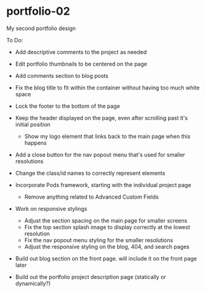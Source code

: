 # portfolio-02
My second portfolio design

To Do:

- Add descriptive comments to the project as needed

- Edit portfolio thumbnails to be centered on the page

- Add comments section to blog posts

- Fix the blog title to fit within the container without having too much
    white space

- Lock the footer to the bottom of the page

- Keep the header displayed on the page, even after scrolling past it's initial position
    - Show my logo element that links back to the main page when this happens

- Add a close button for the nav popout menu that's used for smaller resolutions

- Change the class/id names to correctly represent elements

- Incorporate Pods framework, starting with the individual project page
    - Remove anything related to Advanced Custom Fields

- Work on responsive stylings
    - Adjust the section spacing on the main page for smaller screens
    - Fix the top section splash image to display correctly at the lowest resolution
    - Fix the nav popout menu styling for the smaller resolutions
    - Adjust the responsive styling on the blog, 404, and search pages

- Build out blog section on the front page. will include it on the front page later

- Build out the portfolio project description page (statically or dynamically?)
